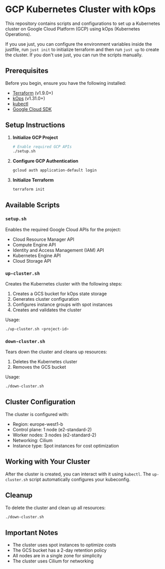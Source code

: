 # GCP Kubernetes Cluster with kOps

This repository contains scripts and configurations to set up a Kubernetes cluster on Google Cloud Platform (GCP) using kOps (Kubernetes Operations).

If you use just, you can configure the environment variables inside the justfile, run `just init` to initialize terraform and then run `just up` to create the cluster.
If you don't use just, you can run the scripts manually.
## Prerequisites

Before you begin, ensure you have the following installed:
- [Terraform](https://www.terraform.io/downloads.html) (v1.9.0+)
- [kOps](https://kops.sigs.k8s.io/getting_started/install/) (v1.31.0+)
- [kubectl](https://kubernetes.io/docs/tasks/tools/install-kubectl/)
- [Google Cloud SDK](https://cloud.google.com/sdk/docs/install)

## Setup Instructions

1. **Initialize GCP Project**
   ```bash
   # Enable required GCP APIs
   ./setup.sh
   ```

2. **Configure GCP Authentication**
   ```bash
   gcloud auth application-default login
   ```

3. **Initialize Terraform**
   ```bash
   terraform init
   ```

## Available Scripts

### `setup.sh`
Enables the required Google Cloud APIs for the project:
- Cloud Resource Manager API
- Compute Engine API
- Identity and Access Management (IAM) API
- Kubernetes Engine API
- Cloud Storage API

### `up-cluster.sh`
Creates the Kubernetes cluster with the following steps:
1. Creates a GCS bucket for kOps state storage
2. Generates cluster configuration
3. Configures instance groups with spot instances
4. Creates and validates the cluster

Usage:
```bash
./up-cluster.sh <project-id>
```

### `down-cluster.sh`
Tears down the cluster and cleans up resources:
1. Deletes the Kubernetes cluster
2. Removes the GCS bucket

Usage:
```bash
./down-cluster.sh
```

## Cluster Configuration

The cluster is configured with:
- Region: europe-west1-b
- Control plane: 1 node (e2-standard-2)
- Worker nodes: 3 nodes (e2-standard-2)
- Networking: Cilium
- Instance type: Spot instances for cost optimization

## Working with Your Cluster

After the cluster is created, you can interact with it using `kubectl`. The `up-cluster.sh` script automatically configures your kubeconfig.

## Cleanup

To delete the cluster and clean up all resources:
```bash
./down-cluster.sh
```

## Important Notes

- The cluster uses spot instances to optimize costs
- The GCS bucket has a 2-day retention policy
- All nodes are in a single zone for simplicity
- The cluster uses Cilium for networking

